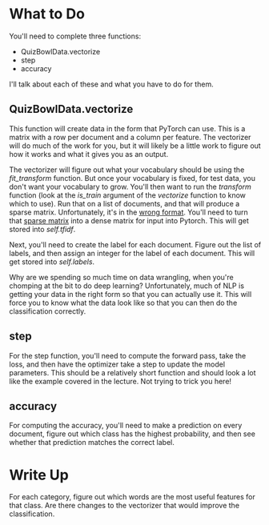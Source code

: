 

What to Do
=============

You'll need to complete three functions:
* QuizBowlData.vectorize
* step
* accuracy

I'll talk about each of these and what you have to do for them.

QuizBowlData.vectorize
--------------
This function will create data in the form that PyTorch can use.  This
is a matrix with a row per document and a column per feature.  The
vectorizer will do much of the work for you, but it will likely be a
little work to figure out how it works and what it gives you as an
output.

The vectorizer will figure out what your vocabulary should be using
the *fit_transform* function.  But once your vocabulary is fixed, for
test data, you don't want your vocabulary to grow.  You'll then want
to run the *transform* function (look at the *is_train* argument of
the *vectorize* function to know which to use).  Run that on a list of
documents, and that will produce a sparse matrix.  Unfortunately, it's
in the [wrong
format](https://docs.scipy.org/doc/scipy-0.14.0/reference/generated/scipy.sparse.csc_matrix.tocoo.html).
You'll need to turn that [sparse
matrix](https://pytorch.org/docs/stable/sparse.html) into a dense
matrix for input into Pytorch.  This will get stored into
*self.tfidf*.

Next, you'll need to create the label for each document.  Figure out
the list of labels, and then assign an integer for the label of each
document.  This will get stored into *self.labels*.

Why are we spending so much time on data wrangling, when you're
chomping at the bit to do deep learning?  Unfortunately, much of NLP
is getting your data in the right form so that you can actually use
it.  This will force you to know what the data look like so that you
can then do the classification correctly.

step
----------

For the step function, you'll need to compute the forward pass, take
the loss, and then have the optimizer take a step to update the model
parameters.  This should be a relatively short function and should
look a lot like the example covered in the lecture.  Not trying to
trick you here!

accuracy
----------

For computing the accuracy, you'll need to make a prediction on every
document, figure out which class has the highest probability, and then
see whether that prediction matches the correct label.

Write Up
=================

For each category, figure out which words are the most useful features
for that class.  Are there changes to the vectorizer that would
improve the classification.